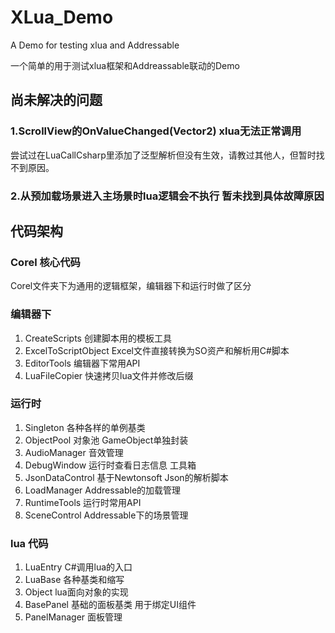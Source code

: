 # XLua_Demo

A Demo for testing xlua and Addressable

一个简单的用于测试xlua框架和Addreassable联动的Demo

## 尚未解决的问题

### 1.ScrollView的OnValueChanged(Vector2) xlua无法正常调用

尝试过在LuaCallCsharp里添加了泛型解析但没有生效，请教过其他人，但暂时找不到原因。

### 2.从预加载场景进入主场景时lua逻辑会不执行 暂未找到具体故障原因

## 代码架构

### Corel 核心代码

Corel文件夹下为通用的逻辑框架，编辑器下和运行时做了区分

### 编辑器下

1. CreateScripts 创建脚本用的模板工具
2. ExcelToScriptObject Excel文件直接转换为SO资产和解析用C#脚本
3. EditorTools 编辑器下常用API
4. LuaFileCopier 快速拷贝lua文件并修改后缀

### 运行时

1. Singleton 各种各样的单例基类
2. ObjectPool 对象池 GameObject单独封装
3. AudioManager 音效管理
4. DebugWindow 运行时查看日志信息 工具箱
5. JsonDataControl 基于Newtonsoft Json的解析脚本
6. LoadManager Addressable的加载管理
7. RuntimeTools 运行时常用API
8. SceneControl Addressable下的场景管理

### lua 代码

1. LuaEntry C#调用lua的入口
2. LuaBase 各种基类和缩写
3. Object lua面向对象的实现
4. BasePanel 基础的面板基类 用于绑定UI组件
5. PanelManager 面板管理